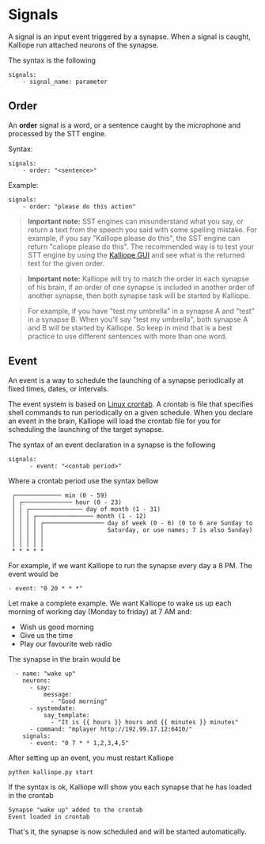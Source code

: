 # Signals

A signal is an input event triggered by a synapse. When a signal is caught, Kalliope run attached neurons of the synapse.

The syntax is the following
```
signals:
    - signal_name: parameter
```

## Order

An **order** signal is a word, or a sentence caught by the microphone and processed by the STT engine.

Syntax:
```
signals:
    - order: "<sentence>"
```

Example:
```
signals:
    - order: "please do this action"
```

> **Important note:** SST engines can misunderstand what you say, or return a text from the speech you said with some spelling mistake.
For example, if you say "Kalliope please do this", the SST engine can return "caliope please do this". The recommended way is to test your STT engine by using the
[Kalliope GUI](kalliope_cli.md) and see what is the returned text for the given order.

> **Important note:** Kalliope will try to match the order in each synapse of his brain, if an order of one synapse is included in another order of another synapse, then both synapse task will 
be started by Kalliope.

> For example, if you have "test my umbrella" in a synapse A and "test" in a synapse B. When you'll say "test my umbrella", both synapse A and B
will be started by Kalliope. So keep in mind that is a best practice to use different sentences with more than one word.

## Event

An event is a way to schedule the launching of a synapse periodically at fixed times, dates, or intervals.

The event system is based on [Linux crontab](https://en.wikipedia.org/wiki/Cron). A crontab is file that specifies shell commands to run periodically
 on a given schedule.
When you declare an event in the brain, Kalliope will load the crontab file for you for scheduling the launching 
of the  target synapse.

The syntax of an event declaration in a synapse is the following
```
signals:
      - event: "<contab period>"
```

Where a crontab period use the syntax bellow
```
 ┌───────────── min (0 - 59)
 │ ┌────────────── hour (0 - 23)
 │ │ ┌─────────────── day of month (1 - 31)
 │ │ │ ┌──────────────── month (1 - 12)
 │ │ │ │ ┌───────────────── day of week (0 - 6) (0 to 6 are Sunday to
 │ │ │ │ │                  Saturday, or use names; 7 is also Sunday)
 │ │ │ │ │
 │ │ │ │ │
 * * * * *  
```

For example, if we want Kalliope to run the synapse every day a 8 PM. The event would be
```
- event: "0 20 * * *"
```

Let make a complete example. We want Kalliope to wake us up each morning of working day (Monday to friday) at 7 AM and:
- Wish us good morning
- Give us the time
- Play our favourite web radio

The synapse in the brain would be
```
  - name: "wake up"
    neurons:
      - say:
          message:
            - "Good morning"
      - systemdate:
          say_template:
            - "It is {{ hours }} hours and {{ minutes }} minutes"
      - command: "mplayer http://192.99.17.12:6410/"
    signals:
      - event: "0 7 * * 1,2,3,4,5"
```

After setting up an event, you must restart Kalliope
```
python kalliope.py start
```

If the syntax is ok, Kalliope will show you each synapse that he has loaded in the crontab
```
Synapse "wake up" added to the crontab
Event loaded in crontab
```

That's it, the synapse is now scheduled and will be started automatically.